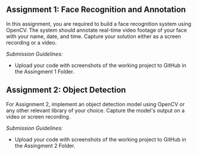 ## Assignment 1: Face Recognition and Annotation
In this assignment, you are required to build a face recognition system using OpenCV. The system should annotate real-time video footage of your face with your name, date, and time. Capture your solution either as a screen recording or a video.

*Submission Guidelines:*
- Upload your code with screenshots of the working project to GitHub in the Assingment 1 Folder.

## Assignment 2: Object Detection
For Assignment 2, implement an object detection model using OpenCV or any other relevant library of your choice. Capture the model's output on a video or screen recording.

*Submission Guidelines:*
- Upload your code with screenshots of the working project to GitHub in the Assingment 2 Folder.
